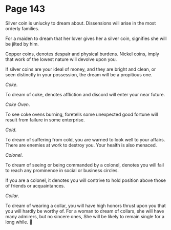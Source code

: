 # Page 143
Silver coin is unlucky to dream about. Dissensions will arise
in the most orderly families.


For a maiden to dream that her lover gives her a silver coin,
signifies she will be jilted by him.


Copper coins, denotes despair and physical burdens. Nickel coins,
imply that work of the lowest nature will devolve upon you.


If silver coins are your ideal of money, and they are bright and clean,
or seen distinctly in your possession, the dream will be a propitious one.


_Coke_.


To dream of coke, denotes affliction and discord will enter
your near future.


_Coke Oven_.


To see coke ovens burning, foretells some unexpected good fortune
will result from failure in some enterprise.


_Cold_.


To dream of suffering from cold, you are warned to look well to your affairs.
There are enemies at work to destroy you. Your health is also menaced.


_Colonel_.


To dream of seeing or being commanded by a colonel, denotes you will fail
to reach any prominence in social or business circles.


If you are a colonel, it denotes you will contrive to hold position
above those of friends or acquaintances.


_Collar_.


To dream of wearing a collar, you will have high honors thrust upon you
that you will hardly be worthy of. For a woman to dream of collars,
she will have many admirers, but no sincere ones, She will be likely
to remain single for a long while.
